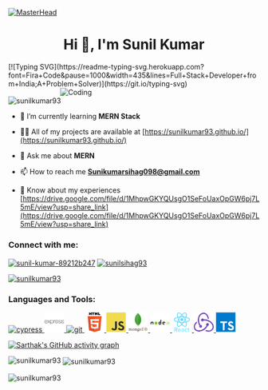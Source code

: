 [![MasterHead](https://www.wingstechsolutions.com/wp-content/uploads/2022/03/full-stack-development.gif)](https://sunilkumar93.github.io/)
<h1 align="center">Hi 👋, I'm Sunil Kumar</h1>
[![Typing SVG](https://readme-typing-svg.herokuapp.com?font=Fira+Code&pause=1000&width=435&lines=Full+Stack+Developer+from+India;A+Problem+Solver)](https://git.io/typing-svg)
<img align="right" alt="Coding" width="400" src="https://cdn.dribbble.com/users/1162077/screenshots/3848914/programmer.gif">

<p align="left"> <img src="https://komarev.com/ghpvc/?username=sunilkumar93&label=Profile%20views&color=0e75b6&style=flat" alt="sunilkumar93" /> </p>


- 🌱 I’m currently learning **MERN Stack**

- 👨‍💻 All of my projects are available at [https://sunilkumar93.github.io/](https://sunilkumar93.github.io/)

- 💬 Ask me about **MERN**

- 📫 How to reach me **Sunikumarsihag098@gmail.com**

- 📄 Know about my experiences [https://drive.google.com/file/d/1MhpwGKYQUsgO1SeFoUaxOpGW6pj7L5mE/view?usp=share_link](https://drive.google.com/file/d/1MhpwGKYQUsgO1SeFoUaxOpGW6pj7L5mE/view?usp=share_link)

<h3 align="left">Connect with me:</h3>
<p align="left">
<a href="https://linkedin.com/in/sunil-kumar-89212b247" target="blank"><img align="center" src="https://raw.githubusercontent.com/rahuldkjain/github-profile-readme-generator/master/src/images/icons/Social/linked-in-alt.svg" alt="sunil-kumar-89212b247" height="30" width="40" /></a>
<a href="https://instagram.com/sunilsihag93" target="blank"><img align="center" src="https://raw.githubusercontent.com/rahuldkjain/github-profile-readme-generator/master/src/images/icons/Social/instagram.svg" alt="sunilsihag93" height="30" width="40" /></a>
</p>

<p align="left"> <a href="https://github.com/ryo-ma/github-profile-trophy"><img src="https://github-profile-trophy.vercel.app/?username=sunilkumar93" alt="sunilkumar93" /></a> </p>


<h3 align="left">Languages and Tools:</h3>
<p align="left"> <a href="https://www.cypress.io" target="_blank" rel="noreferrer"> <img src="https://raw.githubusercontent.com/simple-icons/simple-icons/6e46ec1fc23b60c8fd0d2f2ff46db82e16dbd75f/icons/cypress.svg" alt="cypress" width="40" height="40"/> </a> <a href="https://expressjs.com" target="_blank" rel="noreferrer"> <img src="https://raw.githubusercontent.com/devicons/devicon/master/icons/express/express-original-wordmark.svg" alt="express" width="40" height="40"/> </a> <a href="https://git-scm.com/" target="_blank" rel="noreferrer"> <img src="https://www.vectorlogo.zone/logos/git-scm/git-scm-icon.svg" alt="git" width="40" height="40"/> </a> <a href="https://www.w3.org/html/" target="_blank" rel="noreferrer"> <img src="https://raw.githubusercontent.com/devicons/devicon/master/icons/html5/html5-original-wordmark.svg" alt="html5" width="40" height="40"/> </a> <a href="https://developer.mozilla.org/en-US/docs/Web/JavaScript" target="_blank" rel="noreferrer"> <img src="https://raw.githubusercontent.com/devicons/devicon/master/icons/javascript/javascript-original.svg" alt="javascript" width="40" height="40"/> </a> <a href="https://www.mongodb.com/" target="_blank" rel="noreferrer"> <img src="https://raw.githubusercontent.com/devicons/devicon/master/icons/mongodb/mongodb-original-wordmark.svg" alt="mongodb" width="40" height="40"/> </a> <a href="https://nodejs.org" target="_blank" rel="noreferrer"> <img src="https://raw.githubusercontent.com/devicons/devicon/master/icons/nodejs/nodejs-original-wordmark.svg" alt="nodejs" width="40" height="40"/> </a> <a href="https://reactjs.org/" target="_blank" rel="noreferrer"> <img src="https://raw.githubusercontent.com/devicons/devicon/master/icons/react/react-original-wordmark.svg" alt="react" width="40" height="40"/> </a> <a href="https://redux.js.org" target="_blank" rel="noreferrer"> <img src="https://raw.githubusercontent.com/devicons/devicon/master/icons/redux/redux-original.svg" alt="redux" width="40" height="40"/> </a> <a href="https://www.typescriptlang.org/" target="_blank" rel="noreferrer"> <img src="https://raw.githubusercontent.com/devicons/devicon/master/icons/typescript/typescript-original.svg" alt="typescript" width="40" height="40"/> </a> </p>


[![Sarthak's GitHub activity graph](https://activity-graph.herokuapp.com/graph?username=sunilkumar93&&theme=xcode)](https://github.com/sunilkumar93)

<p><img align="left" src="https://github-readme-stats.vercel.app/api/top-langs?username=sunilkumar93&show_icons=true&locale=en&layout=compact" alt="sunilkumar93" /></p>

<p>&nbsp;<img align="center" src="https://github-readme-stats.vercel.app/api?username=sunilkumar93&show_icons=true&locale=en" alt="sunilkumar93" /></p>

<p><img align="center" src="https://github-readme-streak-stats.herokuapp.com/?user=sunilkumar93&" alt="sunilkumar93" /></p>
